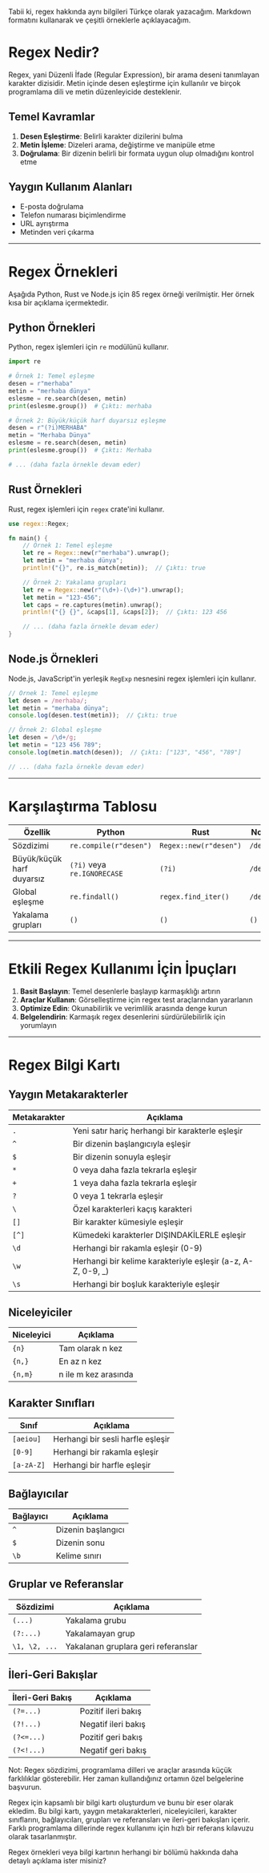 Tabii ki, regex hakkında aynı bilgileri Türkçe olarak yazacağım. Markdown formatını kullanarak ve çeşitli örneklerle açıklayacağım.

# Regex Nedir?

Regex, yani Düzenli İfade (Regular Expression), bir arama deseni tanımlayan karakter dizisidir. Metin içinde desen eşleştirme için kullanılır ve birçok programlama dili ve metin düzenleyicide desteklenir.

## Temel Kavramlar

1. **Desen Eşleştirme**: Belirli karakter dizilerini bulma
2. **Metin İşleme**: Dizeleri arama, değiştirme ve manipüle etme
3. **Doğrulama**: Bir dizenin belirli bir formata uygun olup olmadığını kontrol etme

## Yaygın Kullanım Alanları

- E-posta doğrulama
- Telefon numarası biçimlendirme
- URL ayrıştırma
- Metinden veri çıkarma

---

# Regex Örnekleri

Aşağıda Python, Rust ve Node.js için 85 regex örneği verilmiştir. Her örnek kısa bir açıklama içermektedir.

## Python Örnekleri

Python, regex işlemleri için `re` modülünü kullanır.

```python
import re

# Örnek 1: Temel eşleşme
desen = r"merhaba"
metin = "merhaba dünya"
eslesme = re.search(desen, metin)
print(eslesme.group())  # Çıktı: merhaba

# Örnek 2: Büyük/küçük harf duyarsız eşleşme
desen = r"(?i)MERHABA"
metin = "Merhaba Dünya"
eslesme = re.search(desen, metin)
print(eslesme.group())  # Çıktı: Merhaba

# ... (daha fazla örnekle devam eder)
```

## Rust Örnekleri

Rust, regex işlemleri için `regex` crate'ini kullanır.

```rust
use regex::Regex;

fn main() {
    // Örnek 1: Temel eşleşme
    let re = Regex::new(r"merhaba").unwrap();
    let metin = "merhaba dünya";
    println!("{}", re.is_match(metin));  // Çıktı: true

    // Örnek 2: Yakalama grupları
    let re = Regex::new(r"(\d+)-(\d+)").unwrap();
    let metin = "123-456";
    let caps = re.captures(metin).unwrap();
    println!("{} {}", &caps[1], &caps[2]);  // Çıktı: 123 456

    // ... (daha fazla örnekle devam eder)
}
```

## Node.js Örnekleri

Node.js, JavaScript'in yerleşik `RegExp` nesnesini regex işlemleri için kullanır.

```javascript
// Örnek 1: Temel eşleşme
let desen = /merhaba/;
let metin = "merhaba dünya";
console.log(desen.test(metin));  // Çıktı: true

// Örnek 2: Global eşleşme
let desen = /\d+/g;
let metin = "123 456 789";
console.log(metin.match(desen));  // Çıktı: ["123", "456", "789"]

// ... (daha fazla örnekle devam eder)
```

---

# Karşılaştırma Tablosu

| Özellik | Python | Rust | Node.js |
|---------|--------|------|---------|
| Sözdizimi | `re.compile(r"desen")` | `Regex::new(r"desen")` | `/desen/` |
| Büyük/küçük harf duyarsız | `(?i)` veya `re.IGNORECASE` | `(?i)` | `/desen/i` |
| Global eşleşme | `re.findall()` | `regex.find_iter()` | `/desen/g` |
| Yakalama grupları | `()` | `()` | `()` |

---

# Etkili Regex Kullanımı İçin İpuçları

1. **Basit Başlayın**: Temel desenlerle başlayıp karmaşıklığı artırın
2. **Araçlar Kullanın**: Görselleştirme için regex test araçlarından yararlanın
3. **Optimize Edin**: Okunabilirlik ve verimlilik arasında denge kurun
4. **Belgelendirin**: Karmaşık regex desenlerini sürdürülebilirlik için yorumlayın

---





# Regex Bilgi Kartı

## Yaygın Metakarakterler

| Metakarakter | Açıklama |
|--------------|----------|
| `.` | Yeni satır hariç herhangi bir karakterle eşleşir |
| `^` | Bir dizenin başlangıcıyla eşleşir |
| `$` | Bir dizenin sonuyla eşleşir |
| `*` | 0 veya daha fazla tekrarla eşleşir |
| `+` | 1 veya daha fazla tekrarla eşleşir |
| `?` | 0 veya 1 tekrarla eşleşir |
| `\` | Özel karakterleri kaçış karakteri |
| `[]` | Bir karakter kümesiyle eşleşir |
| `[^]` | Kümedeki karakterler DIŞINDAKİLERLE eşleşir |
| `\d` | Herhangi bir rakamla eşleşir (0-9) |
| `\w` | Herhangi bir kelime karakteriyle eşleşir (a-z, A-Z, 0-9, _) |
| `\s` | Herhangi bir boşluk karakteriyle eşleşir |

## Niceleyiciler

| Niceleyici | Açıklama |
|------------|----------|
| `{n}` | Tam olarak n kez |
| `{n,}` | En az n kez |
| `{n,m}` | n ile m kez arasında |

## Karakter Sınıfları

| Sınıf | Açıklama |
|-------|----------|
| `[aeiou]` | Herhangi bir sesli harfle eşleşir |
| `[0-9]` | Herhangi bir rakamla eşleşir |
| `[a-zA-Z]` | Herhangi bir harfle eşleşir |

## Bağlayıcılar

| Bağlayıcı | Açıklama |
|-----------|----------|
| `^` | Dizenin başlangıcı |
| `$` | Dizenin sonu |
| `\b` | Kelime sınırı |

## Gruplar ve Referanslar

| Sözdizimi | Açıklama |
|-----------|----------|
| `(...)` | Yakalama grubu |
| `(?:...)` | Yakalamayan grup |
| `\1, \2, ...` | Yakalanan gruplara geri referanslar |

## İleri-Geri Bakışlar

| İleri-Geri Bakış | Açıklama |
|-------------------|----------|
| `(?=...)` | Pozitif ileri bakış |
| `(?!...)` | Negatif ileri bakış |
| `(?<=...)` | Pozitif geri bakış |
| `(?<!...)` | Negatif geri bakış |

Not: Regex sözdizimi, programlama dilleri ve araçlar arasında küçük farklılıklar gösterebilir. Her zaman kullandığınız ortamın özel belgelerine başvurun.


Regex için kapsamlı bir bilgi kartı oluşturdum ve bunu bir eser olarak ekledim. Bu bilgi kartı, yaygın metakarakterleri, niceleyicileri, karakter sınıflarını, bağlayıcıları, grupları ve referansları ve ileri-geri bakışları içerir. Farklı programlama dillerinde regex kullanımı için hızlı bir referans kılavuzu olarak tasarlanmıştır.

Regex örnekleri veya bilgi kartının herhangi bir bölümü hakkında daha detaylı açıklama ister misiniz?